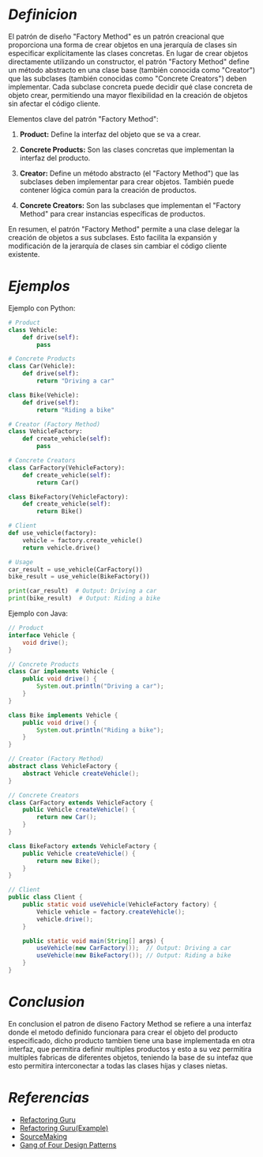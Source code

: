 # ***Definicion***
El patrón de diseño "Factory Method" es un patrón creacional que proporciona una forma de crear objetos en una jerarquía de clases sin especificar explícitamente las clases concretas. En lugar de crear objetos directamente utilizando un constructor, el patrón "Factory Method" define un método abstracto en una clase base (también conocida como "Creator") que las subclases (también conocidas como "Concrete Creators") deben implementar. Cada subclase concreta puede decidir qué clase concreta de objeto crear, permitiendo una mayor flexibilidad en la creación de objetos sin afectar el código cliente.

Elementos clave del patrón "Factory Method":

1. **Product:** Define la interfaz del objeto que se va a crear.

2. **Concrete Products:** Son las clases concretas que implementan la interfaz del producto.

3. **Creator:** Define un método abstracto (el "Factory Method") que las subclases deben implementar para crear objetos. También puede contener lógica común para la creación de productos.

4. **Concrete Creators:** Son las subclases que implementan el "Factory Method" para crear instancias específicas de productos.

En resumen, el patrón "Factory Method" permite a una clase delegar la creación de objetos a sus subclases. Esto facilita la expansión y modificación de la jerarquía de clases sin cambiar el código cliente existente.


# ***Ejemplos***

Ejemplo con Python:

```python
# Product
class Vehicle:
    def drive(self):
        pass

# Concrete Products
class Car(Vehicle):
    def drive(self):
        return "Driving a car"

class Bike(Vehicle):
    def drive(self):
        return "Riding a bike"

# Creator (Factory Method)
class VehicleFactory:
    def create_vehicle(self):
        pass

# Concrete Creators
class CarFactory(VehicleFactory):
    def create_vehicle(self):
        return Car()

class BikeFactory(VehicleFactory):
    def create_vehicle(self):
        return Bike()

# Client
def use_vehicle(factory):
    vehicle = factory.create_vehicle()
    return vehicle.drive()

# Usage
car_result = use_vehicle(CarFactory())
bike_result = use_vehicle(BikeFactory())

print(car_result)  # Output: Driving a car
print(bike_result)  # Output: Riding a bike
```

Ejemplo con Java:

```java
// Product
interface Vehicle {
    void drive();
}

// Concrete Products
class Car implements Vehicle {
    public void drive() {
        System.out.println("Driving a car");
    }
}

class Bike implements Vehicle {
    public void drive() {
        System.out.println("Riding a bike");
    }
}

// Creator (Factory Method)
abstract class VehicleFactory {
    abstract Vehicle createVehicle();
}

// Concrete Creators
class CarFactory extends VehicleFactory {
    public Vehicle createVehicle() {
        return new Car();
    }
}

class BikeFactory extends VehicleFactory {
    public Vehicle createVehicle() {
        return new Bike();
    }
}

// Client
public class Client {
    public static void useVehicle(VehicleFactory factory) {
        Vehicle vehicle = factory.createVehicle();
        vehicle.drive();
    }

    public static void main(String[] args) {
        useVehicle(new CarFactory());  // Output: Driving a car
        useVehicle(new BikeFactory()); // Output: Riding a bike
    }
}
```

# ***Conclusion***

En conclusion el patron de diseno Factory Method se refiere a una interfaz 
donde el metodo definido funcionara para crear el objeto del producto 
especificado, dicho producto tambien tiene una base implementada en otra interfaz, que permitira definir multiples productos y esto a su vez permitira
multiples fabricas de diferentes objetos, teniendo la base de su intefaz que
esto permitira interconectar a todas las clases hijas y clases nietas.

# ***Referencias***

- [Refactoring Guru](https://refactoring.guru/es/design-patterns/factory-method/python/example)
- [Refactoring Guru(Example)](https://refactoring.guru/es/design-patterns/factory-method)
- [SourceMaking](https://sourcemaking.com/design_patterns/factory_method)
- [Gang of Four Design Patterns](https://springframework.guru/gang-of-four-design-patterns/factory-method-design-pattern/)